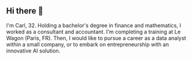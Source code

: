 ## Hi there 👋

I'm Carl, 32. Holding a bachelor's degree in finance and mathematics, I worked as a consultant and accountant. 
I'm completing a training at Le Wagon (Paris, FR). Then, I would like to pursue a career as a data analyst within a small company, or to embark on entrepreneurship with an innovative AI solution.
